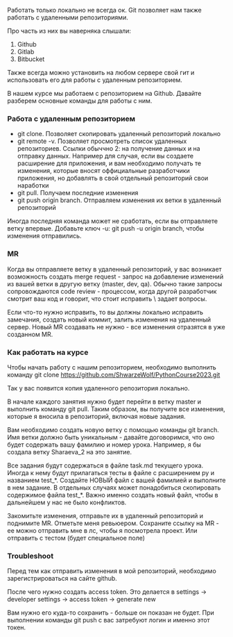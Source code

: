 Работать только локально не всегда ок. Git позволяет нам также работать с удаленными репозиториями. 

Про часть из них вы наверняка слышали: 
1. Github 
2. Gitlab 
3. Bitbucket 

Также всегда можно установить на любом сервере свой гит и использовать его для работы с удаленным репозиторием.

В нашем курсе мы работаем с репозиторием на Github. Давайте разберем основные команды для работы с ним.

### Работа с удаленным репозиторием 
- git clone. Позволяет скопировать удаленный репозиторий локально 
- git remote -v. Позволяет просмотреть список удаленных репозиториев. Ссылки обыччно 2: на получение данных
и на отправку данных. Например для случая, если вы создаете расширение для приложения, и вам необходимо получать 
те изменения, которые вносят оффициальные разработчики приложения, но добавлять в свой отдельный репозиторий свои 
наработки
- git pull. Получаем последние изменения 
- git push origin branch. Отправляем изменения их ветки в удаленный репозиторий

Иногда последняя команда может не сработать, если вы отправляете ветку впервые. Добавьте ключ -u: 
git push -u origin branch, чтобы изменения отправились.

### MR
Когда вы отправляете ветку в удаленный репозиторий, у вас возникает возможность создать merge request - 
запрос на добавление изменений из вашей ветки в другую ветку (master, dev, qa). Обычно такие запросы сопровождаются 
code review - процессом, когда другой разработчик смотрит ваш код и говорит, что стоит исправить \ задает вопросы. 

Если что-то нужно исправить, то вы должны локально исправить замечания, создать новый коммит, залить изменения на 
удаленный сервер. Новый MR создавать не нужно - все изменения отразятся в уже созданном MR.   

### Как работать на курсе
Чтобы начать работу с нашим репозиторием, необходимо выполнить команду 
git clone https://github.com/ShwarzeWolf/PythonCourse2023.git

Так у вас появится копия удаленного репозитория локально. 

В начале каждого занятия нужно будет перейти в ветку master и выполнить команду git pull. 
Таким образом, вы получите все изменения, которые я вносила в репозиторий, включая новые задания.

Вам необходимо создать новую ветку с помощью команды git branch. Имя ветки должно быть уникальным -
давайте договоримся, что оно будет содержать вашу фамилию и номер урока. Например, я бы создала ветку Sharaeva_2 на это 
занятие. 

Все задания будут содержаться в файле task.md текущего урока. Иногда к нему будут прилагаться 
тесты в файле с расширением py и названием test_*.
Создайте НОВЫЙ файл с вашей фамилией и выполните в нем задание. В отдельных случаях может понадобиться скопировать 
содержимое файла test_\*. Важно именно создать новый файл, чтобы в дальнейшем у нас не было конфликтов.  

Закомитьте изменения, отправьте их в удаленный репозиторий и поднимите MR. Отметьте меня ревьюером. Сохраните ссылку на
MR - ее можно отправить мне в лс, чтобы я посмотрела проект. Или отправить с тестом (будет специальное поле)

### Troubleshoot
Перед тем как отправить изменения в мой репозиторий, необходимо зарегистрироваться на сайте github. 

После чего нужно создать access token. Это делается в settings -> developer settings -> access token -> generate new

Вам нужно его куда-то сохранить - больше он показан не будет. При выполнении команды git push с вас затребуют логин и
именно этот токен. 
